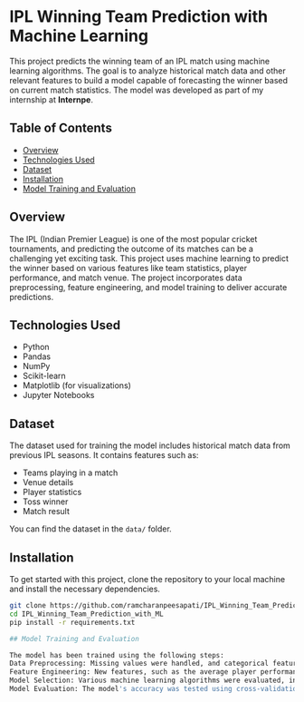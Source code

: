 # IPL Winning Team Prediction with Machine Learning

This project predicts the winning team of an IPL match using machine learning algorithms. The goal is to analyze historical match data and other relevant features to build a model capable of forecasting the winner based on current match statistics. The model was developed as part of my internship at **Internpe**.

## Table of Contents

- [Overview](#overview)
- [Technologies Used](#technologies-used)
- [Dataset](#dataset)
- [Installation](#installation)
- [Model Training and Evaluation](#model-training-and-evaluation)

## Overview

The IPL (Indian Premier League) is one of the most popular cricket tournaments, and predicting the outcome of its matches can be a challenging yet exciting task. This project uses machine learning to predict the winner based on various features like team statistics, player performance, and match venue. The project incorporates data preprocessing, feature engineering, and model training to deliver accurate predictions.

## Technologies Used

- Python
- Pandas
- NumPy
- Scikit-learn
- Matplotlib (for visualizations)
- Jupyter Notebooks

## Dataset

The dataset used for training the model includes historical match data from previous IPL seasons. It contains features such as:
- Teams playing in a match
- Venue details
- Player statistics
- Toss winner
- Match result

You can find the dataset in the `data/` folder.

## Installation

To get started with this project, clone the repository to your local machine and install the necessary dependencies.

```bash
git clone https://github.com/ramcharanpeesapati/IPL_Winning_Team_Prediction_with_ML.git
cd IPL_Winning_Team_Prediction_with_ML
pip install -r requirements.txt 

## Model Training and Evaluation

The model has been trained using the following steps:
Data Preprocessing: Missing values were handled, and categorical features were encoded.
Feature Engineering: New features, such as the average player performance and match venue effects, were derived.
Model Selection: Various machine learning algorithms were evaluated, including Logistic Regression, Decision Trees, and Random Forest.
Model Evaluation: The model's accuracy was tested using cross-validation and evaluation metrics like accuracy score and confusion matrix.
